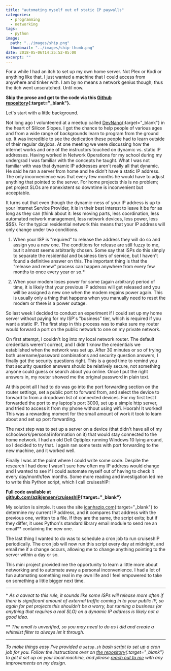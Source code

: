 ```yaml
---
title: "automating myself out of static IP paywalls"
categories:
  - programming
  - networking
tags:
  - python
image: 
  path: "../images/ship.png"
  thumbnail: "../images/ship-thumb.png"
date: 2018-05-06T14:25:52-05:00
excerpt: ""   
---
```


For a while I had an itch to set up my own home server. Not Plex or Kodi or anything like that. I just wanted a machine that I could access from anywhere and tinker with. I am by no means a network genius though; thus the itch went unscratched. Until now.

**Skip the prose and get to the code via this [Github repository](https://github.com/azjkjensen/cruiseshIP){:target="_blank"}.**

Let's start with a little background. 

Not long ago I volunteered at a meetup called [DevNano](https://www.meetup.com/Learn-Computer-Programming-DevNano/){:target="_blank"} in the heart of Silicon Slopes. I got the chance to help people of various ages and from a wide range of backgrounds learn to program from the ground up. It was incredible to see the dedication these people had to learn outside of their regular dayjobs. At one meeting we were discussing how the internet works and one of the instructors touched on dynamic vs. static IP addresses. Having worked in Network Operations for my school during my undergrad I was familiar with the concepts he taught. What I was not familiar with was that dynamic IP addresses aren't really all that dynamic. He said he ran a server from home and he didn't have a static IP address. The only inconvenience was that every few months he would have to adjust anything that pointed to the server. For home projects this is no problem; pet project SLOs are nonexistent so downtime is inconvenient but acceptable.

It turns out that even though the dynamic-ness of your IP address is up to your Internet Service Provider, it is in their best interest to leave it be for as long as they can (think about it: less moving parts, less coordination, less automated network management, less network devices, less power, less $$$). For the typical residential network this means that your IP address will only change under two conditions.

1. When your ISP is "required" to release the address they will do so and assign you a new one. The conditions for release are still fuzzy to me, but it almost seems arbitrarily chosen. Some say that ISPs do this simply to separate the residential and business tiers of service, but I haven't found a definitive answer on this. The important thing is that the "release and renew" process can happen anywhere from every few months to once every year or so.*

2. When your modem loses power for some (again arbitrary) period of time, it is likely that your previous IP address will get released and you will be assigned a new one when the modem regains power again. This is usually only a thing that happens when you manually need to reset the modem or there is a power outage.

So last week I decided to conduct an experiment if I could set up my home server without paying for my ISP's "business" tier, which is required if you want a static IP. The first step in this process was to make sure my router would forward a port on the public network to one on my private network.

On first attempt, I couldn't log into my local network router. The default credentials weren't correct, and I didn't know the credentials we established when the network was set up. After 30 minutes or so of trying both username/password combinations and security question answers, I finally got the security questions right. This is a good time to remind you that security question answers should be relatively secure, not something anyone could guess or search about you online. Once I put the right answers in, my router showed me the original password in plain text. 

At this point all I had to do was go into the port forwarding section on the router settings, set a public port to forward from, and select the device to forward to from a dropdown list of connected devices. For my first test I forwarded the port to my laptop's port 3000, set up a simple http server, and tried to access it from my phone without using wifi. Hoorah! It worked! This was a rewarding moment for the small amount of work it took to learn about and set up port forwarding. 

The next step was to set up a server on a device (that didn't have all of my schoolwork/personal information on it) that would stay connected to the home network. I had an old Dell Optiplex running Windows 10 lying around, so I decided to try that. I again ran some tests with port forwarding to the new machine, and it worked well. 

Finally I was at the point where I could write some code. Despite the research I had done I wasn't sure how often my IP address would change and I wanted to see if I could automate myself out of having to check it every day/month/few months. Some more reading and investigation led me to write this Python script, which I call cruiseshIP:

<script src="https://gist.github.com/azjkjensen/44296f08dc85e012d1147f496292f4d2.js"></script>
**Full code available at [github.com/azjkjensen/cruiseshIP](https://github.com/azjkjensen/cruiseshIP){:target="_blank"}**

My solution is simple. It uses the site [icanhazip.com](http://icanhazip.com){:target="_blank"} to determine my current IP address, and it compares that address with the previous one, written to a file. If they are the same, the script exits; but if they differ, it uses Python's standard library email module to send me an email** containing the new one.

The last thing I wanted to do was to schedule a cron job to run cruiseshIP periodically. The cron job will now run this script every day at midnight, and email me if a change occurs, allowing me to change anything pointing to the server within a day or so. 

This mini project provided me the opportunity to learn a little more about networking and to automate away a personal inconvenience. I had a lot of fun automating something real in my own life and I feel empowered to take on something a little bigger next time. 

--- 

\* *As a caveat to this rule, it sounds like some ISPs will release more often if there is significant amount of external traffic coming in to your public IP, so again for pet projects this shouldn't be a worry, but running a business (or anything that requires a real SLO)  on a dynamic IP address is likely not a good idea.* 

** *The email is unverified, so you may need to do as I did and create a whitelist filter to always let it through.*

--- 

*To make things easy I've provided a ```setup.sh``` bash script to set up a cron job for you. Follow the instructions over on [the repository](https://github.com/azjkjensen/cruiseshIP){:target="_blank"} to get it set up on your local machine, and please [reach out to me](/about) with any improvements on my design.*
